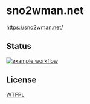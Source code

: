 # sno2wman.net

https://sno2wman.net/

## Status

[![example workflow](https://github.com/SnO2WMaN/sno2wman.net/actions/workflows/gh-pages.yml/badge.svg)](https://github.com/SnO2WMaN/sno2wman.net/actions/workflows/gh-pages.yml)

## License

[WTFPL](https://github.com/SnO2WMaN/sno2wman.net/blob/main/LICENSE)
